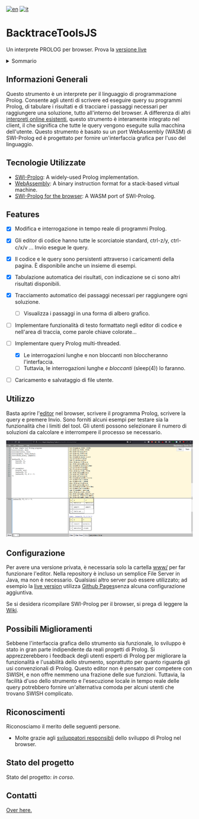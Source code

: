 [![en](https://img.shields.io/badge/lang-en-red.svg)](./README.md)
[![it](https://img.shields.io/badge/lang-it%20🇮🇹-6c9e6c.svg)](./README.it.md)



# BacktraceToolsJS

Un interprete PROLOG per browser. Prova la [versione live](https://dogemcdogeface.github.io/BacktraceToolsJS/www/editor/)


<!-- TABLE OF CONTENTS -->
<details>
  <summary>Sommario</summary>
<ol>
    <li><a href="#informazioni-generali">Informazioni Generali</a></li>
    <li><a href="#tecnologie-utilizzate">Tecnologie Usate</a></li>
    <li><a href="#features">Funzionalità</a></li>
    <li><a href="#utilizzo">Utilizzo</a></li>
    <li><a href="#configurazione">Configurazione</a></li>
    <li><a href="#possibili-miglioramenti">Possibili Miglioramenti</a></li>
    <li><a href="#stato-del-progetto">Stato del Progetto</a></li>
    <li><a href="#riconoscimenti">Riconoscimenti</a></li>
    <li><a href="#contatti">Contatti</a></li>
</ol>
</details>


## Informazioni Generali
Questo strumento è un interprete per il linguaggio di programmazione Prolog. Consente agli utenti di scrivere ed eseguire query su programmi Prolog, di tabulare i risultati e di tracciare i passaggi necessari per raggiungere una soluzione, tutto all'interno del browser. A differenza di altri [interpreti online esistenti](https://swish.swi-prolog.org/), questo strumento è interamente integrato nel client, il che significa che tutte le query vengono eseguite sulla macchina dell'utente.
Questo strumento è basato su un port WebAssembly (WASM) di SWI-Prolog ed è progettato per fornire un'interfaccia grafica per l'uso del linguaggio.

## Tecnologie Utilizzate
- [SWI-Prolog](https://www.swi-prolog.org/): A widely-used Prolog implementation.
- [WebAssembly](https://webassembly.org/): A binary instruction format for a stack-based virtual machine.
- [SWI-Prolog for the browser](https://swi-prolog.discourse.group/t/swi-prolog-in-the-browser-using-wasm/5650): A WASM port of SWI-Prolog.


## Features
- [x] Modifica e interrogazione in tempo reale di programmi Prolog.
- [X] Gli editor di codice hanno tutte le scorciatoie standard, ctrl-z/y, ctrl-c/x/v ... Invio esegue le query.
- [x] Il codice e le query sono persistenti attraverso i caricamenti della pagina. È disponibile anche un insieme di esempi.
- [x] Tabulazione automatica dei risultati, con indicazione se ci sono altri risultati disponibili.
- [X] Tracciamento automatico dei passaggi necessari per raggiungere ogni soluzione.
  - [ ] Visualizza i passaggi in una forma di albero grafico.
- [ ] Implementare funzionalità di testo formattato negli editor di codice e nell'area di traccia, come parole chiave colorate...
- [ ] Implementare query Prolog multi-threaded.
  - [x] Le interrogazioni lunghe e non bloccanti non bloccheranno l'interfaccia.
  - [ ] Tuttavia, le interrogazioni lunghe *e bloccanti* (sleep(4)) lo faranno.
- [ ] Caricamento e salvataggio di file utente.


## Utilizzo
Basta aprire l'[editor](https://dogemcdogeface.github.io/BacktraceToolsJS/www/editor/) nel browser, scrivere il programma Prolog, scrivere la query e premere Invio. Sono forniti alcuni esempi per testare sia la funzionalità che i limiti del tool. Gli utenti possono selezionare il numero di soluzioni da calcolare e interrompere il processo se necessario.

![alt text](./Screenshots/Example1.png)

## Configurazione
Per avere una versione privata, è necessaria solo la cartella [www/](https://github.com/dogeMcdogeface/BacktraceToolsJS/tree/master/www) per far funzionare l'editor. Nella repository è incluso un semplice File Server in Java, ma non è necessario. Qualsiasi altro server può essere utilizzato; ad esempio la [live version](https://dogemcdogeface.github.io/BacktraceToolsJS/www/editor/) utilizza [Github Pages](https://pages.github.com/)senza alcuna configurazione aggiuntiva.

Se si desidera ricompilare SWI-Prolog per il browser, si prega di leggere la [Wiki](https://swi-prolog.discourse.group/t/swi-prolog-in-the-browser-using-wasm/5650).



## Possibili Miglioramenti
Sebbene l'interfaccia grafica dello strumento sia funzionale, lo sviluppo è stato in gran parte indipendente da reali progetti di Prolog. Si apprezzerebbero i feedback degli utenti esperti di Prolog per migliorare la funzionalità e l'usabilità dello strumento, soprattutto per quanto riguarda gli usi convenzionali di Prolog. Questo editor non è pensato per competere con SWISH, e non offre nemmeno una frazione delle sue funzioni. Tuttavia, la facilità d'uso dello strumento e l'esecuzione locale in tempo reale delle query potrebbero fornire un'alternativa comoda per alcuni utenti che trovano SWISH complicato.


## Riconoscimenti

Riconosciamo il merito delle seguenti persone.
- Molte grazie agli [sviluppatori responsibli](https://swi-prolog.discourse.group/t/wiki-discussion-swi-prolog-in-the-browser-using-wasm/5651) dello sviluppo di Prolog nel browser.



## Stato del progetto
Stato del progetto: _in corso_.



## Contatti
[Over here.](https://github.com/dogeMcdogeface)


<!-- Optional -->
<!-- ## License -->
<!-- This project is open source and available under the [... License](). -->

<!-- You don't have to include all sections - just the one's relevant to your project -->
